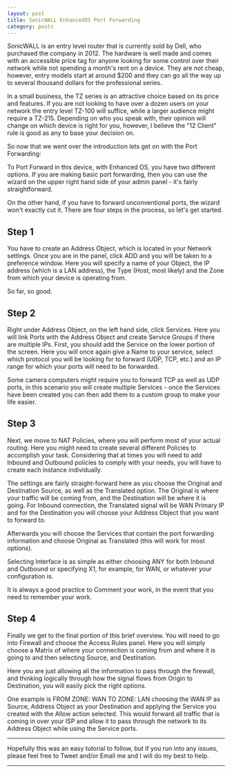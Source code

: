 ```yaml
---
layout: post
title: SonicWALL EnhancedOS Port Forwarding
category: posts
---
```


SonicWALL is an entry level router that is currently sold by Dell, who purchased the company in 2012. The hardware is well made and comes with an accessible
price tag for anyone looking for some control over their network while not spending a month's rent on a device. They are not cheap, however, entry models 
start at around $200 and they can go all the way up to several thousand dollars for the professional series.

In a small business, the TZ series is an attractive choice based on its price and features. If you are not looking to have over a dozen users on your network
the entry level TZ-100 will suffice, while a larger audience might require a TZ-215. Depending on who you speak with, their opinion will change on which device 
is right for you, however, I believe the "12 Client" rule is good as any to base your decision on.

So now that we went over the introduction lets get on with the Port Forwarding:

To Port Forward in this device, with Enhanced OS, you have two different options. If you are making basic port forwarding, then you can use the wizard on the
upper right hand side of your admin panel - it's fairly straightforward.

On the other hand, if you have to forward unconventional ports, the wizard won't exactly cut it. There are four steps in the process, so let's get started.

## Step 1
You have to create an Address Object, which is located in your Network settings. Once you are in the panel, click ADD and you will be taken to a preference window.
Here you will specify a name of your Object, the IP address (which is a LAN address), the Type (Host, most likely) and the Zone from which your device is 
operating from.

So far, so good.

## Step 2
Right under Address Object, on the left hand side, click Services. Here you will link Ports with the Address Object and create Service Groups if there are multiple IPs.
First, you should add the Service on the lower portion of the screen. Here you will once again give a Name to your service, select which protocol you will be looking
for to forward (UDP, TCP, etc.) and an IP range for which your ports will need to be forwarded.

Some camera computers might require you to forward TCP as well as UDP ports, in this scenario you will create multiple Services - once the Services have been created
you can then add them to a custom group to make your life easier.

## Step 3
Next, we move to NAT Policies, where you will perform most of your actual routing. Here you might need to create several different Policies to accomplish your
task. Considering that at times you will need to add Inbound and Outbound policies to comply with your needs, you will have to create each instance individually.

The settings are fairly straight-forward here as you choose the Original and Destination Source, as well as the Translated option. The Original is where your traffic
will be coming from, and the Destination will be where it is going. For Inbound connection, the Translated signal will be WAN Primary IP and for the Destination
you will choose your Address Object that you want to forward to.

Afterwards you will choose the Services that contain the port forwarding information and choose Original as Translated (this will work for most options).

Selecting Interface is as simple as either choosing ANY for both Inbound and Outbound or specifying X1, for example, for WAN, or whatever your configuration is.

It is always a good practice to Comment your work, in the event that you need to remember your work.

## Step 4
Finally we get to the final portion of this brief overview. You will need to go into Firewall and choose the Access Rules panel. Here you will simply choose a Matrix
of where your connection is coming from and where it is going to and then selecting Source, and Destination.

Here you are just allowing all the information to pass through the firewall, and thinking logically through how the signal flows from Origin to Destination, you
will easily pick the right options. 

One example is FROM ZONE: WAN TO ZONE: LAN choosing the WAN IP as Source, Address Object as your Destination and applying the Service you created with the Allow
action selected. This would forward all traffic that is coming in over your ISP and allow it to pass through the network to its Address Object while using
the Service ports.

---

Hopefully this was an easy tutorial to follow, but if you run into any issues, please feel free to Tweet and/or Email me and I will do my best to help.

---

[jekyll]: https://github.com/mojombo/jekyll
[zh]: http://zachholman.com
[left]: https://github.com/holman/left#readme
[twitter]: https://twitter.com/bardworx


